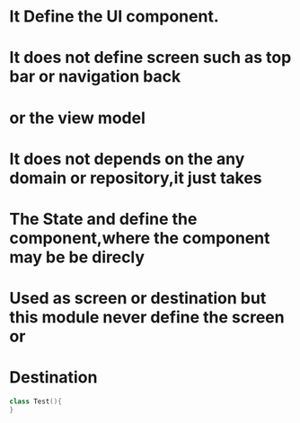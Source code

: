 # It Define the UI component.
# It does not define screen such as top bar or navigation back
# or the view model
# It does  not depends on the any domain or repository,it just takes 
# The State and define the component,where the component may be be direcly
# Used as screen or destination but this module never define the screen or
# Destination
``` kotlin
class Test(){
}

```
```mermaid

```